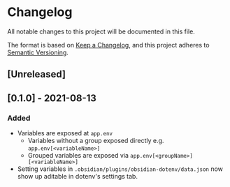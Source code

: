 # Changelog
All notable changes to this project will be documented in this file.

The format is based on [Keep a Changelog](https://keepachangelog.com/en/1.0.0/),
and this project adheres to [Semantic Versioning](https://semver.org/spec/v2.0.0.html).

## [Unreleased]

## [0.1.0] - 2021-08-13
### Added
- Variables are exposed at `app.env`
  - Variables without a group exposed directly e.g. `app.env[<variableName>]`
  - Grouped variables are exposed via `app.env[<groupName>][<variableName>]`
- Setting variables in `.obsidian/plugins/obsidian-dotenv/data.json` now show up aditable in dotenv's settings tab.